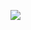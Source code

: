 ![](https://github-readme-stats.vercel.app/api/top-langs?username=wadoyoka&show_icons=true&locale=en&layout=compact)
